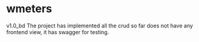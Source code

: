 # wmeters
v1.0_bd
The project has implemented all the crud so far does not have any frontend view, it has swagger for testing.
